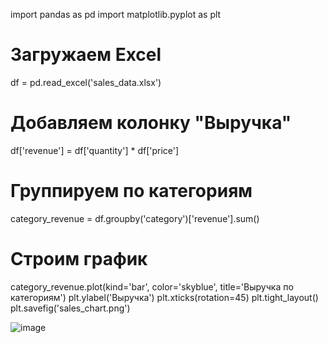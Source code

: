 import pandas as pd
import matplotlib.pyplot as plt

# Загружаем Excel
df = pd.read_excel('sales_data.xlsx')

# Добавляем колонку "Выручка"
df['revenue'] = df['quantity'] * df['price']

# Группируем по категориям
category_revenue = df.groupby('category')['revenue'].sum()

# Строим график
category_revenue.plot(kind='bar', color='skyblue', title='Выручка по категориям')
plt.ylabel('Выручка')
plt.xticks(rotation=45)
plt.tight_layout()
plt.savefig('sales_chart.png')

![image](https://github.com/user-attachments/assets/f54b765b-24e8-45dd-8e44-b19fa0b1c8f2)

